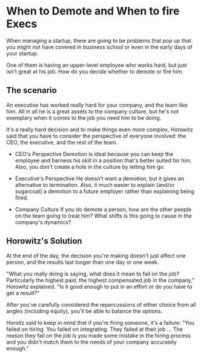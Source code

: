 # When to Demote and When to fire Execs
When managing a startup, there are going to be problems that pop up that
you might not have covered in business school or even  in the early days
of your startup.

One of them is having an upper-level employee who works hard, but just
isn't great at his job. How do you decide whether to demote or fire him.

## The scenario
An executive has worked really hard for your company, and the team like
him. All in all he is a great assets to the company culture, but he's
not exemplary when it comes to the job you need him to be doing.

It's a really hard decision and to make things even more complex,
Horowitz said that you have to consider the perspective of everyone
involved: the CEO, the executive, and the rest of the team.

 - CEO's Perspective
    Demotion is ideal because you can keep the employee and harness his
    skill in a position that's better suited for him. Also, you don't
    create a hole in the culture by letting him go.

 - Executive's Perspective
    He doesn't want a demotion, but it gives an alternative to
    termination. Also, it much easier to explain (and/or sugarcoat) a
    demotion to a future employer rather than explaining being fired.

 - Company Culture
    If you do demote a person, how are the other people on the team
    going to treat him? What shifts is this going to cause in the
    company's dynamics?

## Horowitz's Solution
At the end of the day, the decision you're making doesn't just affect
one person, and the results last longer than one day or one week.

"What you really doing is saying, what does it mean to fail on the job?
Particularly the highest paid, the highest compensated job in the
company," Horowitz explained. "Is it good enough to put in an effort or
do you have to get a result?"

After you've carefully considered the repercussions of either choice
from all angles (including equity), you'll be able to balance the
options.

Horoitz said to keep in mind that if you're firing someone, it's a
failure: "You failed on hiring. You failed on integrating. They failed
at their job ... The reason they fail on the job is you made some
mistake in the hiring process and you didn't match them to the needs of
your company accurately enough."
